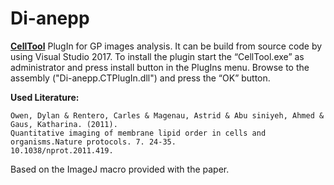 # Di-anepp
[**CellTool**](https://dnarepair.bas.bg/software/CellTool/) PlugIn for GP images analysis. It can be build from source code by using Visual Studio 2017. To install the plugin start the “CellTool.exe” as administrator and press install button in the PlugIns menu. Browse to the assembly ("Di-anepp.CTPlugIn.dll") and press the “OK” button.

**Used Literature:**
```
Owen, Dylan & Rentero, Carles & Magenau, Astrid & Abu siniyeh, Ahmed & Gaus, Katharina. (2011). 
Quantitative imaging of membrane lipid order in cells and organisms.Nature protocols. 7. 24-35.
10.1038/nprot.2011.419.
```
Based on the ImageJ macro provided with the paper. 


